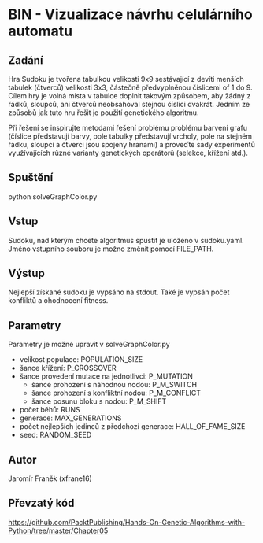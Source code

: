 # BIN - Vizualizace návrhu celulárního automatu

## Zadání
Hra Sudoku je tvořena tabulkou velikosti 9x9 sestávající z devíti menších tabulek (čtverců) velikosti 3x3, částečně předvyplněnou číslicemi of 1 do 9. Cílem hry je volná místa v tabulce doplnit takovým způsobem, aby žádný z řádků, sloupců, ani čtverců neobsahoval stejnou číslici dvakrát. Jedním ze způsobů jak tuto hru řešit je použití genetického algoritmu.

Při řešení se inspirujte metodami řešení problému problému barvení grafu (číslice představují barvy, pole tabulky představují vrcholy, pole na stejném řádku, sloupci a čtverci jsou spojeny hranami) a proveďte sady experimentů využívajících různé varianty genetických operátorů (selekce, křížení atd.).

## Spuštění
python solveGraphColor.py

## Vstup
Sudoku, nad kterým chcete algoritmus spustit je uloženo v sudoku.yaml. Jméno vstupního souboru je možno změnit pomocí FILE_PATH. 

## Výstup
Nejlepší získané sudoku je vypsáno na stdout. Také je vypsán počet konfliktů a ohodnocení fitness.

## Parametry
Parametry je možné upravit v solveGraphColor.py
- velikost populace: POPULATION_SIZE
- šance křížení: P_CROSSOVER
- šance provedení mutace na jednotlivci: P_MUTATION
    - šance prohození s náhodnou nodou: P_M_SWITCH
    - šance prohození s konfliktní nodou: P_M_CONFLICT
    - šance posunu bloku s nodou: P_M_SHIFT
- počet běhů: RUNS
- generace: MAX_GENERATIONS
- počet nejlepších jedinců z předchozí generace: HALL_OF_FAME_SIZE
- seed: RANDOM_SEED

## Autor
Jaromír Franěk (xfrane16)

## Převzatý kód
https://github.com/PacktPublishing/Hands-On-Genetic-Algorithms-with-Python/tree/master/Chapter05